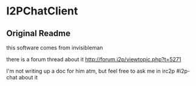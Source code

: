 # I2PChatClient

## Original Readme
this software comes from invisibleman

there is a forum thread about it
http://forum.i2p/viewtopic.php?t=5271

I'm not writing up a doc for him atm, but feel free to ask me in irc2p #i2p-chat about it

